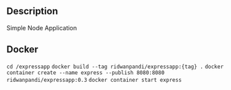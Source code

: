 ## Description
Simple Node Application

## Docker
`cd /expressapp`
`docker build --tag ridwanpandi/expressapp:{tag} .`
`docker container create --name express --publish 8080:8080 ridwanpandi/expressapp:0.3`
`docker container start express`